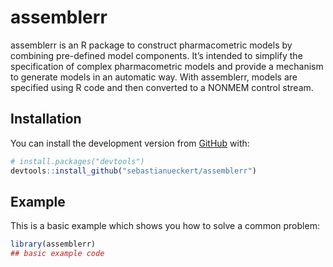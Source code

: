 
<!-- README.md is generated from README.Rmd. Please edit that file -->

# assemblerr

assemblerr is an R package to construct pharmacometric models by
combining pre-defined model components. It’s intended to simplify the
specification of complex pharmacometric models and provide a mechanism
to generate models in an automatic way. With assemblerr, models are
specified using R code and then converted to a NONMEM control stream.

## Installation

You can install the development version from
[GitHub](https://github.com/) with:

``` r
# install.packages("devtools")
devtools::install_github("sebastianueckert/assemblerr")
```

## Example

This is a basic example which shows you how to solve a common problem:

``` r
library(assemblerr)
## basic example code
```
